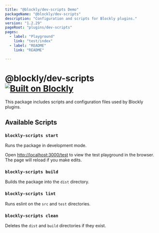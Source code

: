 ```yaml
---
title: "@blockly/dev-scripts Demo"
packageName: "@blockly/dev-scripts"
description: "Configuration and scripts for Blockly plugins."
version: "1.2.29"
pageRoot: "plugins/dev-scripts"
pages:
  - label: "Playground"
    link: "test/index"
  - label: "README"
    link: "README"

---
```

# @blockly/dev-scripts [![Built on Blockly](https://tinyurl.com/built-on-blockly)](https://github.com/google/blockly)

This package includes scripts and configuration files used by Blockly plugins.

## Available Scripts

### `blockly-scripts start`

Runs the package in development mode.

Open [http://localhost:3000/test](http://localhost:3000/test) to view the test
playground in the browser. The page will reload if you make edits.

### `blockly-scripts build`

Builds the package into the `dist` directory.

### `blockly-scripts lint`

Runs eslint on the `src` and `test` directories.

### `blockly-scripts clean`

Deletes the `dist` and `build` directories if they exist.
